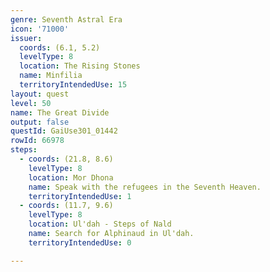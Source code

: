 ```yaml
---
genre: Seventh Astral Era
icon: '71000'
issuer:
  coords: (6.1, 5.2)
  levelType: 8
  location: The Rising Stones
  name: Minfilia
  territoryIntendedUse: 15
layout: quest
level: 50
name: The Great Divide
output: false
questId: GaiUse301_01442
rowId: 66978
steps:
  - coords: (21.8, 8.6)
    levelType: 8
    location: Mor Dhona
    name: Speak with the refugees in the Seventh Heaven.
    territoryIntendedUse: 1
  - coords: (11.7, 9.6)
    levelType: 8
    location: Ul'dah - Steps of Nald
    name: Search for Alphinaud in Ul'dah.
    territoryIntendedUse: 0

---
```

